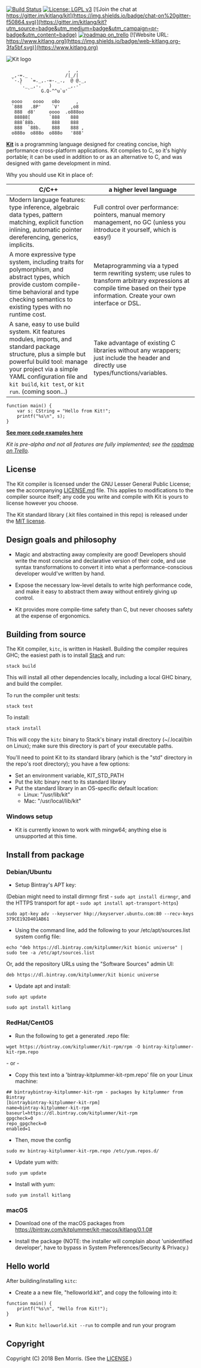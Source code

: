 [![Build Status](https://img.shields.io/travis/kitlang/kit/master.svg?style=flat)](https://travis-ci.org/kitlang/kit)
[![License: LGPL v3](https://img.shields.io/badge/license-LGPL%20v3-202020.svg)](https://www.gnu.org/licenses/lgpl-3.0)
[![Join the chat at https://gitter.im/kitlang/kit](https://img.shields.io/badge/chat-on%20gitter-f50864.svg)](https://gitter.im/kitlang/kit?utm_source=badge&utm_medium=badge&utm_campaign=pr-badge&utm_content=badge)
[![roadmap on_trello](https://img.shields.io/badge/roadmap-on%20trello-0079bf.svg)](https://trello.com/b/Bn9H0fzk/kit)
[![Website URL: https://www.kitlang.org](https://img.shields.io/badge/web-kitlang.org-3fa5bf.svg)](https://www.kitlang.org)

![Kit logo](https://raw.githubusercontent.com/kitlang/kit/master/assets/logo-128.png)

```ascii
                       ,  ,
  _,-=._              /|_/|
  `-.}   `=._,.-=-._.,  @ @._,
     `._ _,-.   )      _,.-'
        `    G.Q-^^u`u'

  oooo    oooo   o8o      ,
  `888   .8P'    `V'    ,o8
   888  d8'     oooo  .o888oo
   88888[       `888    888
   888`88b.      888    888
   888  `88b.    888    888 ,
  o888o  o888o  o888o   '888'
```

[**Kit**](https://www.kitlang.org) is a programming language designed for creating concise, high performance cross-platform applications. Kit compiles to C, so it's highly portable; it can be used in addition to or as an alternative to C, and was designed with game development in mind.

Why you should use Kit in place of:

| C/C++ | a higher level language |
| --- | --- |
| Modern language features: type inference, algebraic data types, pattern matching, explicit function inlining, automatic pointer dereferencing, generics, implicits. | Full control over performance: pointers, manual memory management, no GC (unless you introduce it yourself, which is easy!) |
| A more expressive type system, including traits for polymorphism, and abstract types, which provide custom compile-time behavioral and type checking semantics to existing types with no runtime cost. | Metaprogramming via a typed term rewriting system; use rules to transform arbitrary expressions at compile time based on their type information. Create your own interface or DSL. |
| A sane, easy to use build system. Kit features modules, imports, and standard package structure, plus a simple but powerful build tool: manage your project via a simple YAML configuration file and `kit build`, `kit test`, or `kit run`. (coming soon...) | Take advantage of existing C libraries without any wrappers; just include the header and directly use types/functions/variables. |

```kit
function main() {
    var s: CString = "Hello from Kit!";
    printf("%s\n", s);
}
```

**[See more code examples here](https://www.kitlang.org/examples.html)**

*Kit is pre-alpha and not all features are fully implemented; see the [roadmap on Trello](https://trello.com/b/Bn9H0fzk/kit).*

License
-------

The Kit compiler is licensed under the GNU Lesser General Public License; see the accompanying [LICENSE.md](https://github.com/kitlang/kit/blob/master/LICENSE.md) file. This applies to modifications to the compiler source itself; any code you write and compile with Kit is yours to license however you choose.

The Kit standard library (.kit files contained in this repo) is released under the [MIT license](https://github.com/kitlang/kit/blob/master/LICENSE-RUNTIME.md).

Design goals and philosophy
---------------------------

- Magic and abstracting away complexity are good! Developers should write the most concise and declarative version of their code, and use syntax transformations to convert it into what a performance-conscious developer would've written by hand.

- Expose the necessary low-level details to write high performance code, and make it easy to abstract them away without entirely giving up control.

- Kit provides more compile-time safety than C, but never chooses safety at the expense of ergonomics.


Building from source
--------------------

The Kit compiler, `kitc`, is written in Haskell. Building the compiler requires GHC; the easiest path is to install [Stack](https://docs.haskellstack.org/en/stable/README/) and run:

    stack build

This will install all other dependencies locally, including a local GHC binary, and build the compiler.

To run the compiler unit tests:

    stack test

To install:

    stack install

This will copy the `kitc` binary to Stack's binary install directory (~/.local/bin on Linux); make sure this directory is part of your executable paths.

You'll need to point Kit to its standard library (which is the "std" directory in the repo's root directory); you have a few options:

- Set an environment variable, KIT_STD_PATH
- Put the kitc binary next to its standard library
- Put the standard library in an OS-specific default location:
    - Linux: "/usr/lib/kit"
    - Mac: "/usr/local/lib/kit"

### Windows setup

- Kit is currently known to work with mingw64; anything else is unsupported at this time.

Install from package
--------------------

### Debian/Ubuntu

* Setup Bintray's APT key:

(Debian might need to install dirmngr first - `sudo apt install dirmngr`, and the HTTPS transport for apt - `sudo apt install apt-transport-https`)

```sudo apt-key adv --keyserver hkp://keyserver.ubuntu.com:80 --recv-keys 379CE192D401AB61 ```

* Using the command line, add the following to your /etc/apt/sources.list system config file:

```echo "deb https://dl.bintray.com/kitplummer/kit bionic universe" | sudo tee -a /etc/apt/sources.list```

Or, add the repository URLs using the "Software Sources" admin UI:

```deb https://dl.bintray.com/kitplummer/kit bionic universe```

* Update apt and install:

```sudo apt update```

```sudo apt install kitlang```

### RedHat/CentOS

* Run the following to get a generated .repo file:

```wget https://bintray.com/kitplummer/kit-rpm/rpm -O bintray-kitplummer-kit-rpm.repo```

\- or -

* Copy this text into a 'bintray-kitplummer-kit-rpm.repo' file on your Linux machine:

```
## bintraybintray-kitplummer-kit-rpm - packages by kitplummer from Bintray
[bintraybintray-kitplummer-kit-rpm]
name=bintray-kitplummer-kit-rpm
baseurl=https://dl.bintray.com/kitplummer/kit-rpm
gpgcheck=0
repo_gpgcheck=0
enabled=1
```

* Then, move the config

```sudo mv bintray-kitplummer-kit-rpm.repo /etc/yum.repos.d/```

* Update yum with:

```sudo yum update```

* Install with yum:

```sudo yum install kitlang```

### macOS

* Download one of the macOS packages from https://bintray.com/kitplummer/kit-macos/kitlang/0.1.0#

* Install the package (NOTE: the installer will complain about 'unidentified developer', have to bypass in System Preferences/Security & Privacy.)

Hello world
-----------

After building/installing `kitc`:

- Create a a new file, "helloworld.kit", and copy the following into it:

```kit
function main() {
    printf("%s\n", "Hello from Kit!");
}
```

- Run `kitc helloworld.kit --run` to compile and run your program

Copyright
---------

Copyright (C) 2018 Ben Morris. (See the [LICENSE](https://github.com/kitlang/kit/blob/master/LICENSE.md).)
